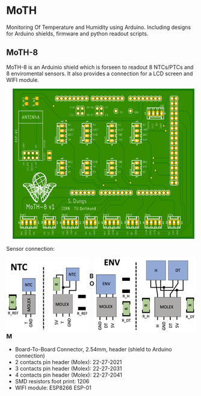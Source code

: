 # MoTH
Monitoring Of Temperature and Humidity using Arduino. Including designs for Arduino shields, firmware and python readout scripts.

## MoTH-8
MoTH-8 is an Arduinio shield which is forseen to readout 8 NTCs/PTCs and 8 enviromental sensors. It also provides a connection for a LCD screen and WIFI module.

<img src="https://github.com/sdungs/moth/blob/master/moth-8_v1/design/moth8_v1_t.png" height="400" />

Sensor connection:

<img align="left" src="https://github.com/sdungs/moth/blob/master/moth-8_v1/NTC_connection.png" height="200" /> <img align="right" src="https://github.com/sdungs/moth/blob/master/moth-8_v1/ENV_connection.png" height="200" />  <br/>

### BOM
- Board-To-Board Connector, 2.54mm, header (shield to Arduino connection)
- 2 contacts pin header (Molex): 22-27-2021
- 3 contacts pin header (Molex): 22-27-2031
- 4 contacts pin header (Molex): 22-27-2041
- SMD resistors foot print: 1206
- WIFI module: ESP8266 ESP-01
